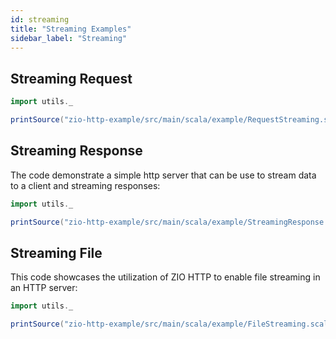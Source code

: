 ```yaml
---
id: streaming
title: "Streaming Examples"
sidebar_label: "Streaming"
---
```


## Streaming Request

```scala mdoc:passthrough
import utils._

printSource("zio-http-example/src/main/scala/example/RequestStreaming.scala")
```

## Streaming Response

The code demonstrate a simple http server that can be use to stream data to a client and streaming responses:

```scala mdoc:passthrough
import utils._

printSource("zio-http-example/src/main/scala/example/StreamingResponse.scala")
```

## Streaming File

This code showcases the utilization of ZIO HTTP to enable file streaming in an HTTP server:

```scala mdoc:passthrough
import utils._

printSource("zio-http-example/src/main/scala/example/FileStreaming.scala")
```
